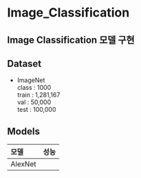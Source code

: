 # Image_Classification

## Image Classification 모델 구현

## Dataset
+ ImageNet  
    class : 1000  
    train : 1,281,167  
    val : 50,000  
    test : 100,000

## Models
|모델|성능|
|:---|:---:|
|AlexNet||

